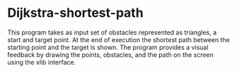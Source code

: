 # Dijkstra-shortest-path
This program takes as input set of obstacles represented as triangles, a start and target point. At the end of execution the shortest path between the starting point and the target is shown. The program provides a visual feedback by drawing the points, obstacles, and the path on the screen using the xlib interface.
